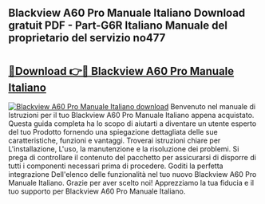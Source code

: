## Blackview A60 Pro Manuale Italiano Download gratuit PDF - Part-G6R Italiano Manuale del proprietario del servizio no477

# <h2><a href="http://df9nztx.blite.top/?on=Blackview+A60+Pro+Manuale+Italiano">🔗Download 👉🔴 Blackview A60 Pro Manuale Italiano</a></h2>

[![Blackview A60 Pro Manuale Italiano download](https://i.imgur.com/lujVjoI.png)](http://df9nztx.blite.top/?on=Blackview+A60+Pro+Manuale+Italiano)
Benvenuto nel manuale di Istruzioni per il tuo Blackview A60 Pro Manuale Italiano appena acquistato. Questa guida completa ha lo scopo di aiutarti a diventare un utente esperto del tuo Prodotto fornendo una spiegazione dettagliata delle sue caratteristiche, funzioni e vantaggi. Troverai istruzioni chiare per L'installazione, L'uso, la manutenzione e la risoluzione dei problemi. Si prega di controllare il contenuto del pacchetto per assicurarsi di disporre di tutti i componenti necessari prima di procedere. Goditi la perfetta integrazione Dell'elenco delle funzionalità nel tuo nuovo Blackview A60 Pro Manuale Italiano. Grazie per aver scelto noi! Apprezziamo la tua fiducia e il tuo supporto per Blackview A60 Pro Manuale Italiano.
